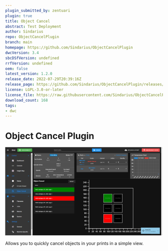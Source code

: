 ```yaml
---
plugin_submitted_by: zentuari
plugin: true
title: Object Cancel
abstract: Test Deployment
author: Sindarius
repo: ObjectCancelPlugin
branch: main
homepage: https://github.com/Sindarius/ObjectCancelPlugin
dwcVersion: 3.4
sbcDSfVersion: undefined
rrfVersion: undefined
oem: false
latest_version: 1.2.0
release_date: 2022-07-29T20:39:16Z
release_page: https://github.com/Sindarius/ObjectCancelPlugin/releases/tag/1.2.0
license: LGPL-3.0-or-later
license_file: https://raw.githubusercontent.com/Sindarius/ObjectCancelPlugin/main/LICENSE
download_count: 168
tags:
- dwc
---
```


# Object Cancel Plugin
 
![Image](https://raw.githubusercontent.com/Sindarius/ObjectCancelPlugin/Media/ObjectCancel.png?raw=true)

Allows you to quickly cancel objects in your prints in a simple view.
